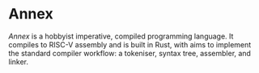 # Annex

*Annex* is a hobbyist imperative, compiled programming language. It compiles to RISC-V assembly and is built in Rust,
with
aims to implement the standard compiler workflow: a tokeniser, syntax tree, assembler, and linker.